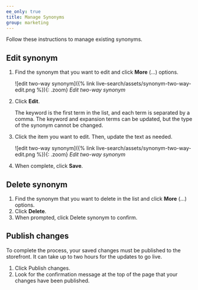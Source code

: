 ```yaml
---
ee_only: true
title: Manage Synonyms
group: marketing
---
```


Follow these instructions to manage existing synonyms.

## Edit synonym

1. Find the synonym that you want to edit and click **More** (...) options.

     ![edit two-way synonym]({% link live-search/assets/synonym-two-way-edit.png %}){: .zoom}
     _Edit two-way synonym_

1. Click **Edit**.

     The keyword is the first term in the list, and each term is separated by a comma. The keyword and expansion terms can be updated, but the type of the synonym cannot be changed.

1. Click the item you want to edit. Then, update the text as needed.

     ![edit two-way synonym]({% link live-search/assets/synonym-two-way-edit.png %}){: .zoom}
     _Edit two-way synonym_

1. When complete, click **Save**.

## Delete synonym

1. Find the synonym that you want to delete in the list and click **More** (...) options.
1. Click **Delete**.
1. When prompted, click <span class="btn">Delete synonym</span> to confirm.

## Publish changes

To complete the process, your saved changes must be published to the storefront. It can take up to two hours for the updates to go live.

1. Click <span class="btn">Publish changes</span>.
1. Look for the confirmation message at the top of the page that your changes have been published.
